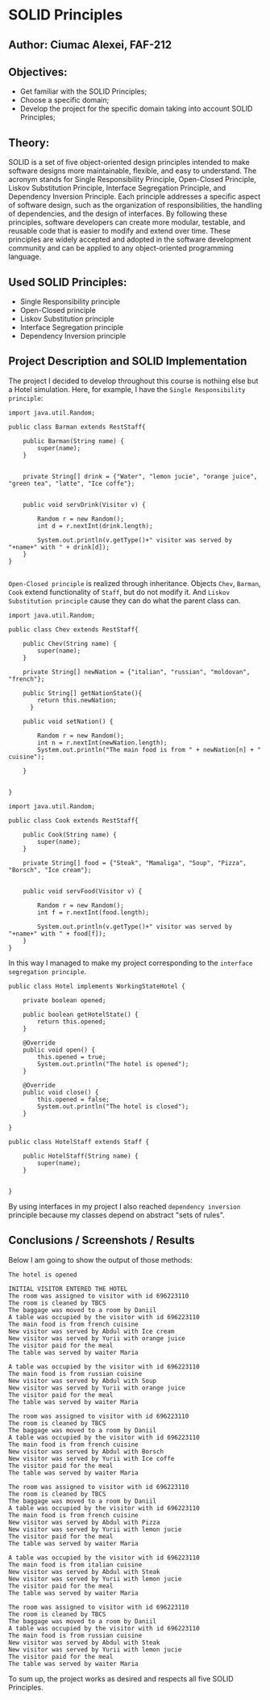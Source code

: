 # SOLID Principles


## Author: Ciumac Alexei, FAF-212

## Objectives:

* Get familiar with the SOLID Principles;
* Choose a specific domain;
* Develop the project for the specific domain taking into account SOLID Principles;

## Theory:
SOLID is a set of five object-oriented design principles intended to make software designs more maintainable, flexible, and easy to understand. The acronym stands for Single Responsibility Principle, Open-Closed Principle, Liskov Substitution Principle, Interface Segregation Principle, and Dependency Inversion Principle. Each principle addresses a specific aspect of software design, such as the organization of responsibilities, the handling of dependencies, and the design of interfaces. By following these principles, software developers can create more modular, testable, and reusable code that is easier to modify and extend over time. These principles are widely accepted and adopted in the software development community and can be applied to any object-oriented programming language.

## Used SOLID Principles: 

* Single Responsibility principle
* Open-Closed principle
* Liskov Substitution principle
* Interface Segregation principle
* Dependency Inversion principle


## Project Description and SOLID Implementation

The project I decided to develop throughout this course is nothiing else but a Hotel simulation. Here, for example, I have the `Single Responsibility  principle`:
```
import java.util.Random;

public class Barman extends RestStaff{

    public Barman(String name) {
        super(name);
    }
   

	private String[] drink = {"Water", "lemon jucie", "orange juice", "green tea", "latte", "Ice coffe"};


    public void servDrink(Visitor v) {
				
		Random r = new Random();
		int d = r.nextInt(drink.length);
		
		System.out.println(v.getType()+" visitor was served by "+name+" with " + drink[d]);
	}
}


```
`Open-Closed principle` is realized through inheritance. Objects `Chev`, `Barman`, `Cook` extend functionality of `Staff`, but do not modify it. And `Liskov Substitution principle` cause they can do what the parent class can.
```
import java.util.Random;

public class Chev extends RestStaff{

    public Chev(String name) {
        super(name);
    }

    private String[] newNation = {"italian", "russian", "moldovan", "french"};
    
    public String[] getNationState(){
        return this.newNation;
      }

    public void setNation() {

        Random r = new Random();
        int n = r.nextInt(newNation.length);
		System.out.println("The main food is from " + newNation[n] + " cuisine");

    }


}
```

```
import java.util.Random;

public class Cook extends RestStaff{

    public Cook(String name) {
        super(name);
    }

	private String[] food = {"Steak", "Mamaliga", "Soup", "Pizza", "Borsch", "Ice cream"};


    public void servFood(Visitor v) {
		
		Random r = new Random();
		int f = r.nextInt(food.length);
		
		System.out.println(v.getType()+" visitor was served by "+name+" with " + food[f]);
	}
}
```

In this way I managed to make my project corresponding to the `interface segregation principle`.
```
public class Hotel implements WorkingStateHotel {

    private boolean opened;

    public boolean getHotelState() {
        return this.opened;
    }

    @Override
    public void open() {
        this.opened = true;
        System.out.println("The hotel is opened");    
    }

    @Override
    public void close() {
        this.opened = false;
        System.out.println("The hotel is closed");    
    }

}
```
```
public class HotelStaff extends Staff {

    public HotelStaff(String name) {
        super(name);
    }
    

}
```



 By using interfaces in my project I also reached `dependency inversion` principle because my classes depend on abstract "sets of rules".




## Conclusions / Screenshots / Results

Below I am going to show the output of those methods:
```
The hotel is opened

INITIAL VISITOR ENTERED THE HOTEL
The room was assigned to visitor with id 696223110
The room is cleaned by TBCS
The baggage was moved to a room by Daniil
A table was occupied by the visitor with id 696223110
The main food is from french cuisine
New visitor was served by Abdul with Ice cream
New visitor was served by Yurii with orange juice
The visitor paid for the meal
The table was served by waiter Maria

A table was occupied by the visitor with id 696223110
The main food is from russian cuisine
New visitor was served by Abdul with Soup
New visitor was served by Yurii with orange juice
The visitor paid for the meal
The table was served by waiter Maria

The room was assigned to visitor with id 696223110
The room is cleaned by TBCS
The baggage was moved to a room by Daniil
A table was occupied by the visitor with id 696223110
The main food is from french cuisine
New visitor was served by Abdul with Borsch
New visitor was served by Yurii with Ice coffe
The visitor paid for the meal
The table was served by waiter Maria

The room was assigned to visitor with id 696223110
The room is cleaned by TBCS
The baggage was moved to a room by Daniil
A table was occupied by the visitor with id 696223110
The main food is from french cuisine
New visitor was served by Abdul with Pizza
New visitor was served by Yurii with lemon jucie
The visitor paid for the meal
The table was served by waiter Maria

A table was occupied by the visitor with id 696223110
The main food is from italian cuisine
New visitor was served by Abdul with Steak
New visitor was served by Yurii with lemon jucie
The visitor paid for the meal
The table was served by waiter Maria

The room was assigned to visitor with id 696223110
The room is cleaned by TBCS
The baggage was moved to a room by Daniil
A table was occupied by the visitor with id 696223110
The main food is from russian cuisine
New visitor was served by Abdul with Steak
New visitor was served by Yurii with lemon jucie
The visitor paid for the meal
The table was served by waiter Maria

```

To sum up, the project works as desired and respects all five SOLID Principles.
